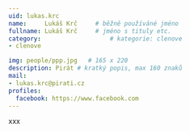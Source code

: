 ```yaml
---
uid: lukas.krc
name:     Lukáš Krč  	# běžně používáné jméno
fullname: Lukáš Krč  	# jméno s tituly etc.
category:                   # kategorie: clenove
- clenove

img: people/ppp.jpg   # 165 x 220
description: Pirát # kratký popis, max 160 znaků
mail:
- lukas.krc@pirati.cz
profiles:
  facebook: https://www.facebook.com
---
```


xxx
